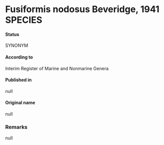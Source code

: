 Fusiformis nodosus Beveridge, 1941 SPECIES
=======

#### Status
SYNONYM

#### According to
Interim Register of Marine and Nonmarine Genera

#### Published in
null

#### Original name
null

### Remarks
null